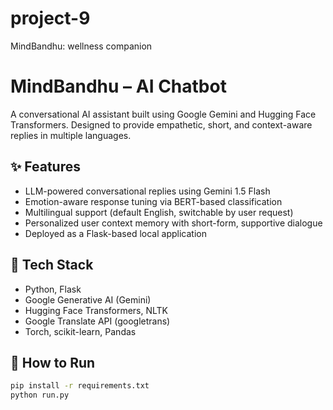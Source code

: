 # project-9
MindBandhu: wellness companion
# MindBandhu – AI Chatbot

A conversational AI assistant built using Google Gemini and Hugging Face Transformers. Designed to provide empathetic, short, and context-aware replies in multiple languages.

## ✨ Features

- LLM-powered conversational replies using Gemini 1.5 Flash
- Emotion-aware response tuning via BERT-based classification
- Multilingual support (default English, switchable by user request)
- Personalized user context memory with short-form, supportive dialogue
- Deployed as a Flask-based local application

## 🔧 Tech Stack

- Python, Flask
- Google Generative AI (Gemini)
- Hugging Face Transformers, NLTK
- Google Translate API (googletrans)
- Torch, scikit-learn, Pandas

## 🚀 How to Run

```bash
pip install -r requirements.txt
python run.py
